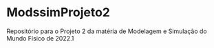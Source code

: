 # ModssimProjeto2
Repositório para o Projeto 2 da matéria de Modelagem e Simulação do Mundo Físico de 2022.1
